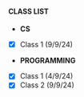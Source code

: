 #### CLASS LIST

- **CS**

- [X] Class 1 (9/9/24)

- **PROGRAMMING**

- [X] Class 1 (4/9/24)
- [X] Class 2 (9/9/24)
